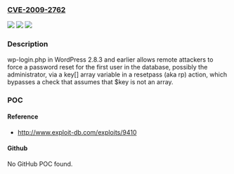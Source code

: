 ### [CVE-2009-2762](https://cve.mitre.org/cgi-bin/cvename.cgi?name=CVE-2009-2762)
![](https://img.shields.io/static/v1?label=Product&message=n%2Fa&color=blue)
![](https://img.shields.io/static/v1?label=Version&message=n%2Fa&color=blue)
![](https://img.shields.io/static/v1?label=Vulnerability&message=n%2Fa&color=brighgreen)

### Description

wp-login.php in WordPress 2.8.3 and earlier allows remote attackers to force a password reset for the first user in the database, possibly the administrator, via a key[] array variable in a resetpass (aka rp) action, which bypasses a check that assumes that $key is not an array.

### POC

#### Reference
- http://www.exploit-db.com/exploits/9410

#### Github
No GitHub POC found.

